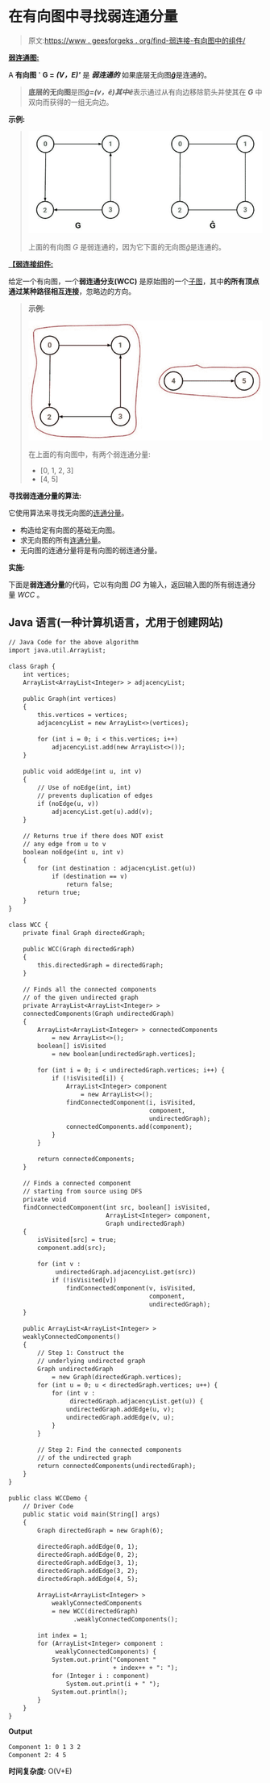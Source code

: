# 在有向图中寻找弱连通分量

> 原文:[https://www . geesforgeks . org/find-弱连接-有向图中的组件/](https://www.geeksforgeeks.org/find-weakly-connected-components-in-a-directed-graph/)

**<u>弱连通图:</u>**

A **有向图** ' **G =** ***(V，E)'*** 是 ***弱连通的*** 如果底层无向图***ĝ***是连通的。

> **底层的无向图**是图***ĝ=(v，ê)***其中***ê***表示通过从有向边移除箭头并使其在 ***G*** 中双向而获得的一组无向边。

**示例:**

> ![](img/8b721a181c9432f855746e1eda153741.png)
> 
> 上面的有向图 *G* 是弱连通的，因为它下面的无向图*ĝ*是连通的。

**<u>【弱连接组件:</u>**

给定一个有向图，一个**弱连通分支(WCC)** 是原始图的一个[子图](https://www.geeksforgeeks.org/graph-types-and-applications/)，其中**的所有顶点通过某种路径相互连接**，忽略边的方向。

> **示例:**
> 
> ![](img/b7a174ab306737cb6e97bc5fc53465dd.png)
> 
> 在上面的有向图中，有两个弱连通分量:
> 
> *   [0, 1, 2, 3]
> *   [4, 5]

**寻找弱连通分量的算法:**

它使用算法来寻找无向图的[连通分量](https://www.geeksforgeeks.org/connected-components-in-an-undirected-graph/)。

*   构造给定有向图的基础无向图。
*   求无向图的所有[连通分量](https://www.geeksforgeeks.org/connected-components-in-an-undirected-graph/)。
*   无向图的连通分量将是有向图的弱连通分量。

**实施:**

下面是**弱连通分量**的代码，它以有向图 *DG* 为输入，返回输入图的所有弱连通分量 *WCC* 。

## Java 语言(一种计算机语言，尤用于创建网站)

```
// Java Code for the above algorithm
import java.util.ArrayList;

class Graph {
    int vertices;
    ArrayList<ArrayList<Integer> > adjacencyList;

    public Graph(int vertices)
    {
        this.vertices = vertices;
        adjacencyList = new ArrayList<>(vertices);

        for (int i = 0; i < this.vertices; i++)
            adjacencyList.add(new ArrayList<>());
    }

    public void addEdge(int u, int v)
    {
        // Use of noEdge(int, int)
        // prevents duplication of edges
        if (noEdge(u, v))
            adjacencyList.get(u).add(v);
    }

    // Returns true if there does NOT exist
    // any edge from u to v
    boolean noEdge(int u, int v)
    {
        for (int destination : adjacencyList.get(u))
            if (destination == v)
                return false;
        return true;
    }
}

class WCC {
    private final Graph directedGraph;

    public WCC(Graph directedGraph)
    {
        this.directedGraph = directedGraph;
    }

    // Finds all the connected components
    // of the given undirected graph
    private ArrayList<ArrayList<Integer> >
    connectedComponents(Graph undirectedGraph)
    {
        ArrayList<ArrayList<Integer> > connectedComponents
            = new ArrayList<>();
        boolean[] isVisited
            = new boolean[undirectedGraph.vertices];

        for (int i = 0; i < undirectedGraph.vertices; i++) {
            if (!isVisited[i]) {
                ArrayList<Integer> component
                    = new ArrayList<>();
                findConnectedComponent(i, isVisited,
                                       component,
                                       undirectedGraph);
                connectedComponents.add(component);
            }
        }

        return connectedComponents;
    }

    // Finds a connected component
    // starting from source using DFS
    private void
    findConnectedComponent(int src, boolean[] isVisited,
                           ArrayList<Integer> component,
                           Graph undirectedGraph)
    {
        isVisited[src] = true;
        component.add(src);

        for (int v :
             undirectedGraph.adjacencyList.get(src))
            if (!isVisited[v])
                findConnectedComponent(v, isVisited,
                                       component,
                                       undirectedGraph);
    }

    public ArrayList<ArrayList<Integer> >
    weaklyConnectedComponents()
    {
        // Step 1: Construct the
        // underlying undirected graph
        Graph undirectedGraph
            = new Graph(directedGraph.vertices);
        for (int u = 0; u < directedGraph.vertices; u++) {
            for (int v :
                 directedGraph.adjacencyList.get(u)) {
                undirectedGraph.addEdge(u, v);
                undirectedGraph.addEdge(v, u);
            }
        }

        // Step 2: Find the connected components
        // of the undirected graph
        return connectedComponents(undirectedGraph);
    }
}

public class WCCDemo {
    // Driver Code
    public static void main(String[] args)
    {
        Graph directedGraph = new Graph(6);

        directedGraph.addEdge(0, 1);
        directedGraph.addEdge(0, 2);
        directedGraph.addEdge(3, 1);
        directedGraph.addEdge(3, 2);
        directedGraph.addEdge(4, 5);

        ArrayList<ArrayList<Integer> >
            weaklyConnectedComponents
            = new WCC(directedGraph)
                  .weaklyConnectedComponents();

        int index = 1;
        for (ArrayList<Integer> component :
             weaklyConnectedComponents) {
            System.out.print("Component " 
                             + index++ + ": ");
            for (Integer i : component)
                System.out.print(i + " ");
            System.out.println();
        }
    }
}
```

**Output**

```
Component 1: 0 1 3 2 
Component 2: 4 5 
```

**时间复杂度:** O(V+E)